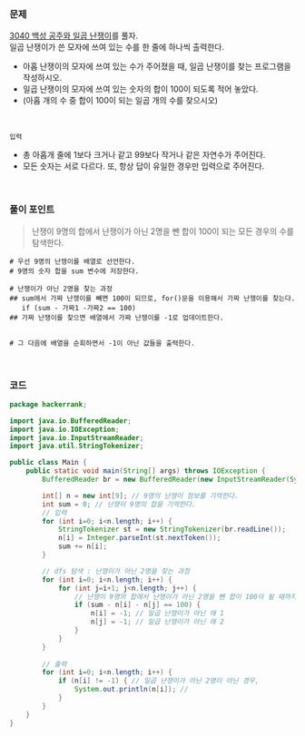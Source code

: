 ### 문제
[3040 백성 공주와 일곱 난쟁이](https://www.acmicpc.net/problem/3040)를 풀자. <br>
일곱 난쟁이가 쓴 모자에 쓰여 있는 수를 한 줄에 하나씩 출력한다.
+ 아홉 난쟁이의 모자에 쓰여 있는 수가 주어졌을 때, 일곱 난쟁이를 찾는 프로그램을 작성하시오. 
+ 일곱 난쟁이의 모자에 쓰여 있는 숫자의 합이 100이 되도록 적어 놓았다.
+ (아홉 개의 수 중 합이 100이 되는 일곱 개의 수를 찾으시오)

<br>

`입력` <br>
+ 총 아홉개 줄에 1보다 크거나 같고 99보다 작거나 같은 자연수가 주어진다. 
+ 모든 숫자는 서로 다르다. 또, 항상 답이 유일한 경우만 입력으로 주어진다.

<br>

### 풀이 포인트
> 난쟁이 9명의 합에서 난쟁이가 아닌 2명을 뺀 합이 100이 되는 모든 경우의 수를 탐색한다.
```
# 우선 9명의 난쟁이를 배열로 선언한다.
# 9명의 숫자 합을 sum 변수에 저장한다.

# 난쟁이가 아닌 2명을 찾는 과정
## sum에서 가짜 난쟁이를 빼면 100이 되므로, for()문을 이용해서 가짜 난쟁이를 찾는다.
   if (sum - 가짜1 -가짜2 == 100)
## 가짜 난쟁이를 찾으면 배열에서 가짜 난쟁이를 -1로 업데이트한다.


# 그 다음에 배열을 순회하면서 -1이 아닌 값들을 출력한다.
```

<br>

### 코드
```java
package hackerrank;

import java.io.BufferedReader;
import java.io.IOException;
import java.io.InputStreamReader;
import java.util.StringTokenizer;

public class Main {
    public static void main(String[] args) throws IOException {
        BufferedReader br = new BufferedReader(new InputStreamReader(System.in));

        int[] n = new int[9]; // 9명의 난쟁이 정보를 기억한다.
        int sum = 0; // 난쟁이 9명의 합을 기억한다.
        // 입력
        for (int i=0; i<n.length; i++) {
            StringTokenizer st = new StringTokenizer(br.readLine());
            n[i] = Integer.parseInt(st.nextToken());
            sum += n[i];
        }

        // dfs 탐색 : 난쟁이가 아닌 2명을 찾는 과정
        for (int i=0; i<n.length; i++) {
            for (int j=i+1; j<n.length; j++) {
                // 난쟁이 9명의 합에서 난쟁이가 아닌 2명을 뺀 합이 100이 될 때까지 모든 수를 탐색한다.
                if (sum - n[i] - n[j] == 100) {
                    n[i] = -1; // 일곱 난쟁이가 아닌 애 1
                    n[j] = -1; // 일곱 난쟁이가 아닌 애 2
                }
            }
        }
        
        // 출력
        for (int i=0; i<n.length; i++) {
            if (n[i] != -1) { // 일곱 난쟁이가 아닌 2명이 아닌 경우,
                System.out.println(n[i]); //
            }
        }
    }
}
```
